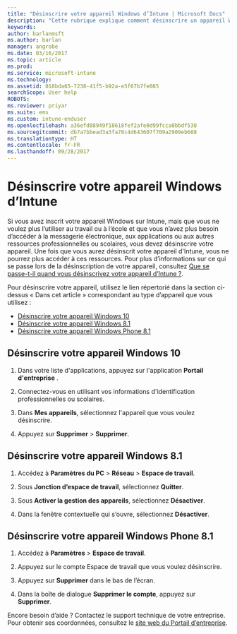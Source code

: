 ```yaml
---
title: "Désinscrire votre appareil Windows d’Intune | Microsoft Docs"
description: "Cette rubrique explique comment désinscrire un appareil Windows d’Intune"
keywords: 
author: barlanmsft
ms.author: barlan
manager: angrobe
ms.date: 03/16/2017
ms.topic: article
ms.prod: 
ms.service: microsoft-intune
ms.technology: 
ms.assetid: 018bda65-7238-41f5-b92a-e5f67b7fe085
searchScope: User help
ROBOTS: 
ms.reviewer: priyar
ms.suite: ems
ms.custom: intune-enduser
ms.openlocfilehash: a36efd88949f18618fef2afe0d99fcca8bbdf538
ms.sourcegitcommit: db7a7bbead3a3fa78c4d643607f709a2909eb608
ms.translationtype: HT
ms.contentlocale: fr-FR
ms.lasthandoff: 09/28/2017
---
```

# <a name="unenroll-your-windows-device-from-intune"></a>Désinscrire votre appareil Windows d’Intune

Si vous avez inscrit votre appareil Windows sur Intune, mais que vous ne voulez plus l’utiliser au travail ou à l’école et que vous n’avez plus besoin d’accéder à la messagerie électronique, aux applications ou aux autres ressources professionnelles ou scolaires, vous devez désinscrire votre appareil. Une fois que vous aurez désinscrit votre appareil d'Intune, vous ne pourrez plus accéder à ces ressources. Pour plus d’informations sur ce qui se passe lors de la désinscription de votre appareil, consultez [Que se passe-t-il quand vous désinscrivez votre appareil d’Intune ?](what-happens-if-you-unenroll-your-device-from-intune-windows.md).

Pour désinscrire votre appareil, utilisez le lien répertorié dans la section ci-dessus « Dans cet article » correspondant au type d’appareil que vous utilisez :

-   [Désinscrire votre appareil Windows 10](#unenroll-your-windows-10-device)
-   [Désinscrire votre appareil Windows 8.1](#unenroll-your-windows-81-computer)
-   [Désinscrire votre appareil Windows Phone 8.1](#unenroll-your-windows-phone-81-device)

## <a name="unenroll-your-windows-10-device"></a>Désinscrire votre appareil Windows 10

1.  Dans votre liste d'applications, appuyez sur l'application **Portail d'entreprise** .

2.  Connectez-vous en utilisant vos informations d'identification professionnelles ou scolaires.

3.  Dans **Mes appareils**, sélectionnez l'appareil que vous voulez désinscrire.

4.  Appuyez sur **Supprimer** &gt; **Supprimer**.

## <a name="unenroll-your-windows-81-computer"></a>Désinscrire votre appareil Windows 8.1

1.  Accédez à **Paramètres du PC** &gt; **Réseau** &gt; **Espace de travail**.

2.  Sous **Jonction d’espace de travail**, sélectionnez **Quitter**.

3.  Sous **Activer la gestion des appareils**, sélectionnez **Désactiver**.

4.  Dans la fenêtre contextuelle qui s’ouvre, sélectionnez **Désactiver**.

## <a name="unenroll-your-windows-phone-81-device"></a>Désinscrire votre appareil Windows Phone 8.1

1.  Accédez à **Paramètres** &gt; **Espace de travail**.

2.  Appuyez sur le compte Espace de travail que vous voulez désinscrire.

3.  Appuyez sur **Supprimer** dans le bas de l’écran.

4.  Dans la boîte de dialogue **Supprimer le compte**, appuyez sur **Supprimer**.

Encore besoin d’aide ? Contactez le support technique de votre entreprise. Pour obtenir ses coordonnées, consultez le [site web du Portail d’entreprise](https://portal.manage.microsoft.com).
